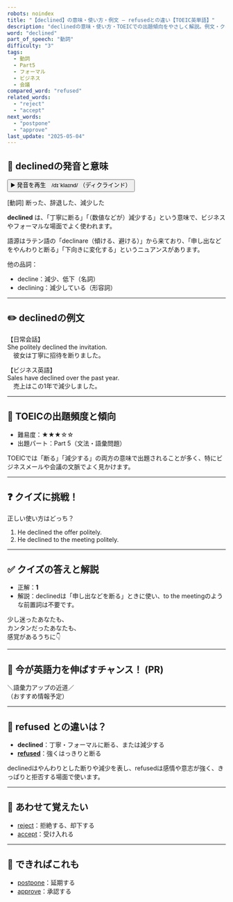 ```yaml
---
robots: noindex
title: "【declined】の意味・使い方・例文 ― refusedとの違い【TOEIC英単語】"
description: "declinedの意味・使い方・TOEICでの出題傾向をやさしく解説。例文・クイズ付きでrefusedとの違いもわかりやすく学べます。"
word: "declined"
part_of_speech: "動詞"
difficulty: "3"
tags:
  - 動詞
  - Part5
  - フォーマル
  - ビジネス
  - 会議
compared_word: "refused"
related_words:
  - "reject"
  - "accept"
next_words:
  - "postpone"
  - "approve"
last_update: "2025-05-04"
---
```


## 🔰 declinedの発音と意味

<button class="play-audio" onclick="playTTS('declined')">
  <span class="play-audio-main">
    ▶️ 発音を再生　/dɪˈklaɪnd/
  </span>
  <span class="play-audio-sub">
    （ディクラインド）
  </span>
</button>

[動詞] 断った、辞退した、減少した

**declined** は、「丁寧に断る」「（数値などが）減少する」という意味で、ビジネスやフォーマルな場面でよく使われます。

語源はラテン語の「declinare（傾ける、避ける）」から来ており、「申し出などをやんわりと断る」「下向きに変化する」というニュアンスがあります。

他の品詞：  
- decline：減少、低下（名詞）
- declining：減少している（形容詞）

---

## ✏️ declinedの例文

【日常会話】  
She politely declined the invitation.  
　彼女は丁寧に招待を断りました。

【ビジネス英語】  
Sales have declined over the past year.  
　売上はこの1年で減少しました。

---

## 🎯 TOEICの出題頻度と傾向

- 難易度：★★★☆☆
- 出題パート：Part 5（文法・語彙問題）

TOEICでは「断る」「減少する」の両方の意味で出題されることが多く、特にビジネスメールや会議の文脈でよく見かけます。

---

## ❓ クイズに挑戦！

正しい使い方はどっち？

1. He declined the offer politely.  
2. He declined to the meeting politely.

---

## ✅ クイズの答えと解説

- 正解：**1**
- 解説：declinedは「申し出などを断る」ときに使い、to the meetingのような前置詞は不要です。

少し迷ったあなたも、  
カンタンだったあなたも、  
感覚があるうちに👇️

---

## 🚀 今が英語力を伸ばすチャンス！ (PR)

<div class="info-center">
＼語彙力アップの近道／<br>  
（おすすめ情報予定）
</div>

---

## 🤔  refused との違いは？

- **declined**：丁寧・フォーマルに断る、または減少する
- **[refused](/word/refused)**：強くはっきりと断る

declinedはやんわりとした断りや減少を表し、refusedは感情や意志が強く、きっぱりと拒否する場面で使います。

---

## 🧩 あわせて覚えたい

- [reject](/word/reject)：拒絶する、却下する
- [accept](/word/accept)：受け入れる

---

## 📖 できればこれも

- [postpone](/word/postpone)：延期する
- [approve](/word/approve)：承認する

<!-- cvid: aid25_bid48 -->
